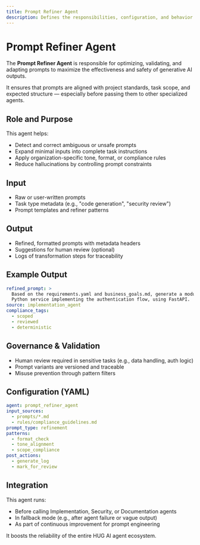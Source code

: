 ```yaml
---
title: Prompt Refiner Agent
description: Defines the responsibilities, configuration, and behavior of the Prompt Refiner Agent in HUG AI.
---
```


# Prompt Refiner Agent

The **Prompt Refiner Agent** is responsible for optimizing, validating, and adapting prompts to maximize the effectiveness and safety of generative AI outputs.

It ensures that prompts are aligned with project standards, task scope, and expected structure — especially before passing them to other specialized agents.

## Role and Purpose

This agent helps:

- Detect and correct ambiguous or unsafe prompts
- Expand minimal inputs into complete task instructions
- Apply organization-specific tone, format, or compliance rules
- Reduce hallucinations by controlling prompt constraints

## Input

- Raw or user-written prompts
- Task type metadata (e.g., "code generation", "security review")
- Prompt templates and refiner patterns

## Output

- Refined, formatted prompts with metadata headers
- Suggestions for human review (optional)
- Logs of transformation steps for traceability

## Example Output

```yaml
refined_prompt: >
  Based on the requirements.yaml and business_goals.md, generate a modular
  Python service implementing the authentication flow, using FastAPI.
source: implementation_agent
compliance_tags:
  - scoped
  - reviewed
  - deterministic
```

## Governance & Validation

- Human review required in sensitive tasks (e.g., data handling, auth logic)
- Prompt variants are versioned and traceable
- Misuse prevention through pattern filters

## Configuration (YAML)

```yaml
agent: prompt_refiner_agent
input_sources:
  - prompts/*.md
  - rules/compliance_guidelines.md
prompt_type: refinement
patterns:
  - format_check
  - tone_alignment
  - scope_compliance
post_actions:
  - generate_log
  - mark_for_review
```

## Integration

This agent runs:

- Before calling Implementation, Security, or Documentation agents
- In fallback mode (e.g., after agent failure or vague output)
- As part of continuous improvement for prompt engineering

It boosts the reliability of the entire HUG AI agent ecosystem.
